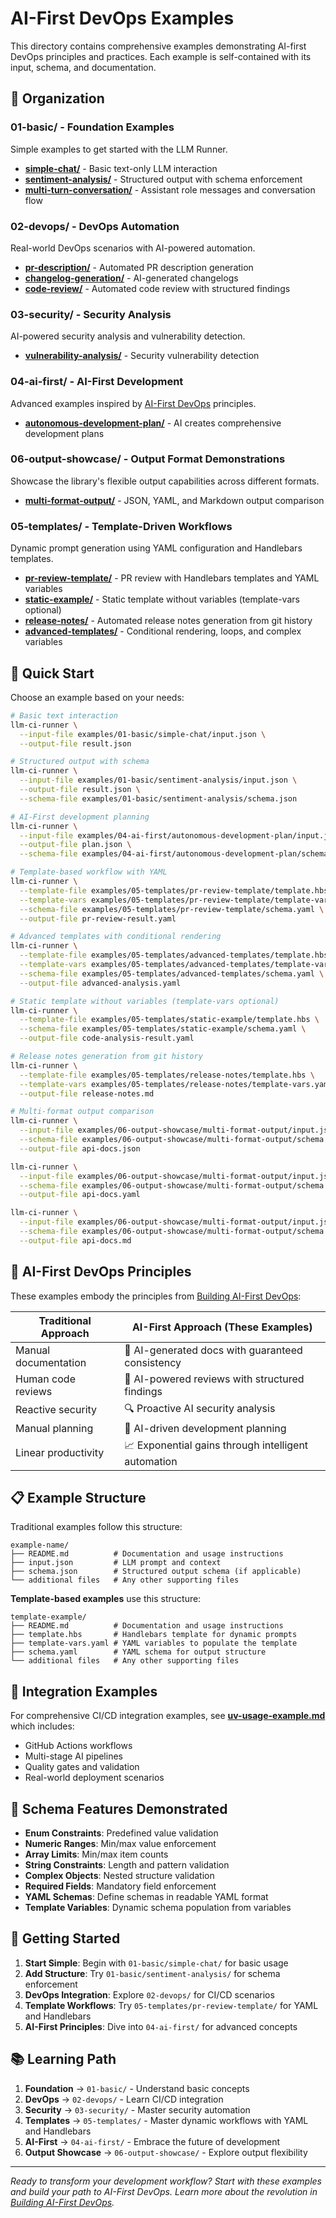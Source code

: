 # AI-First DevOps Examples

This directory contains comprehensive examples demonstrating AI-first DevOps principles and practices. Each example is self-contained with its input, schema, and documentation.

## 📁 Organization

### 01-basic/ - Foundation Examples
Simple examples to get started with the LLM Runner.

- **[simple-chat/](01-basic/simple-chat/)** - Basic text-only LLM interaction
- **[sentiment-analysis/](01-basic/sentiment-analysis/)** - Structured output with schema enforcement
- **[multi-turn-conversation/](01-basic/multi-turn-conversation/)** - Assistant role messages and conversation flow

### 02-devops/ - DevOps Automation
Real-world DevOps scenarios with AI-powered automation.

- **[pr-description/](02-devops/pr-description/)** - Automated PR description generation
- **[changelog-generation/](02-devops/changelog-generation/)** - AI-generated changelogs
- **[code-review/](02-devops/code-review/)** - Automated code review with structured findings

### 03-security/ - Security Analysis
AI-powered security analysis and vulnerability detection.

- **[vulnerability-analysis/](03-security/vulnerability-analysis/)** - Security vulnerability detection

### 04-ai-first/ - AI-First Development
Advanced examples inspired by [AI-First DevOps](https://technologyworkroom.blogspot.com/2025/06/building-ai-first-devops.html) principles.

- **[autonomous-development-plan/](04-ai-first/autonomous-development-plan/)** - AI creates comprehensive development plans

### 06-output-showcase/ - Output Format Demonstrations
Showcase the library's flexible output capabilities across different formats.

- **[multi-format-output/](06-output-showcase/multi-format-output/)** - JSON, YAML, and Markdown output comparison

### 05-templates/ - Template-Driven Workflows
Dynamic prompt generation using YAML configuration and Handlebars templates.

- **[pr-review-template/](05-templates/pr-review-template/)** - PR review with Handlebars templates and YAML variables
- **[static-example/](05-templates/static-example/)** - Static template without variables (template-vars optional)
- **[release-notes/](05-templates/release-notes/)** - Automated release notes generation from git history
- **[advanced-templates/](05-templates/advanced-templates/)** - Conditional rendering, loops, and complex variables

## 🚀 Quick Start

Choose an example based on your needs:

```bash
# Basic text interaction
llm-ci-runner \
  --input-file examples/01-basic/simple-chat/input.json \
  --output-file result.json

# Structured output with schema
llm-ci-runner \
  --input-file examples/01-basic/sentiment-analysis/input.json \
  --output-file result.json \
  --schema-file examples/01-basic/sentiment-analysis/schema.json

# AI-First development planning
llm-ci-runner \
  --input-file examples/04-ai-first/autonomous-development-plan/input.json \
  --output-file plan.json \
  --schema-file examples/04-ai-first/autonomous-development-plan/schema.json

# Template-based workflow with YAML
llm-ci-runner \
  --template-file examples/05-templates/pr-review-template/template.hbs \
  --template-vars examples/05-templates/pr-review-template/template-vars.yaml \
  --schema-file examples/05-templates/pr-review-template/schema.yaml \
  --output-file pr-review-result.yaml

# Advanced templates with conditional rendering
llm-ci-runner \
  --template-file examples/05-templates/advanced-templates/template.hbs \
  --template-vars examples/05-templates/advanced-templates/template-vars.yaml \
  --schema-file examples/05-templates/advanced-templates/schema.yaml \
  --output-file advanced-analysis.yaml

# Static template without variables (template-vars optional)
llm-ci-runner \
  --template-file examples/05-templates/static-example/template.hbs \
  --schema-file examples/05-templates/static-example/schema.yaml \
  --output-file code-analysis-result.yaml

# Release notes generation from git history
llm-ci-runner \
  --template-file examples/05-templates/release-notes/template.hbs \
  --template-vars examples/05-templates/release-notes/template-vars.yaml \
  --output-file release-notes.md

# Multi-format output comparison
llm-ci-runner \
  --input-file examples/06-output-showcase/multi-format-output/input.json \
  --schema-file examples/06-output-showcase/multi-format-output/schema.json \
  --output-file api-docs.json

llm-ci-runner \
  --input-file examples/06-output-showcase/multi-format-output/input.json \
  --schema-file examples/06-output-showcase/multi-format-output/schema.json \
  --output-file api-docs.yaml

llm-ci-runner \
  --input-file examples/06-output-showcase/multi-format-output/input.json \
  --schema-file examples/06-output-showcase/multi-format-output/schema.json \
  --output-file api-docs.md
```

## 🎯 AI-First DevOps Principles

These examples embody the principles from [Building AI-First DevOps](https://technologyworkroom.blogspot.com/2025/06/building-ai-first-devops.html):

| Traditional Approach | AI-First Approach (These Examples) |
|---------------------|-----------------------------------|
| Manual documentation | 🤖 AI-generated docs with guaranteed consistency |
| Human code reviews | 🤖 AI-powered reviews with structured findings |
| Reactive security | 🔍 Proactive AI security analysis |
| Manual planning | 🎯 AI-driven development planning |
| Linear productivity | 📈 Exponential gains through intelligent automation |

## 📋 Example Structure

Traditional examples follow this structure:
```
example-name/
├── README.md          # Documentation and usage instructions
├── input.json         # LLM prompt and context
├── schema.json        # Structured output schema (if applicable)
└── additional files   # Any other supporting files
```

**Template-based examples** use this structure:
```
template-example/
├── README.md          # Documentation and usage instructions
├── template.hbs       # Handlebars template for dynamic prompts
├── template-vars.yaml # YAML variables to populate the template
├── schema.yaml        # YAML schema for output structure
└── additional files   # Any other supporting files
```

## 🔗 Integration Examples

For comprehensive CI/CD integration examples, see **[uv-usage-example.md](uv-usage-example.md)** which includes:
- GitHub Actions workflows
- Multi-stage AI pipelines
- Quality gates and validation
- Real-world deployment scenarios

## 🎨 Schema Features Demonstrated

- **Enum Constraints**: Predefined value validation
- **Numeric Ranges**: Min/max value enforcement
- **Array Limits**: Min/max item counts
- **String Constraints**: Length and pattern validation
- **Complex Objects**: Nested structure validation
- **Required Fields**: Mandatory field enforcement
- **YAML Schemas**: Define schemas in readable YAML format
- **Template Variables**: Dynamic schema population from variables

## 🚀 Getting Started

1. **Start Simple**: Begin with `01-basic/simple-chat/` for basic usage
2. **Add Structure**: Try `01-basic/sentiment-analysis/` for schema enforcement
3. **DevOps Integration**: Explore `02-devops/` for CI/CD scenarios
4. **Template Workflows**: Try `05-templates/pr-review-template/` for YAML and Handlebars
5. **AI-First Principles**: Dive into `04-ai-first/` for advanced concepts

## 📚 Learning Path

1. **Foundation** → `01-basic/` - Understand basic concepts
2. **DevOps** → `02-devops/` - Learn CI/CD integration
3. **Security** → `03-security/` - Master security automation
4. **Templates** → `05-templates/` - Master dynamic workflows with YAML and Handlebars
5. **AI-First** → `04-ai-first/` - Embrace the future of development
6. **Output Showcase** → `06-output-showcase/` - Explore output flexibility

---

*Ready to transform your development workflow? Start with these examples and build your path to AI-First DevOps. Learn more about the revolution in [Building AI-First DevOps](https://technologyworkroom.blogspot.com/2025/06/building-ai-first-devops.html).* 